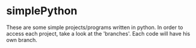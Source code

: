 # simplePython
These are some simple projects/programs written in python. In order to access each project, take a look at the 'branches'. Each code will have his own branch.
